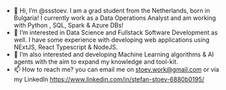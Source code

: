 - 👋 Hi, I’m @ssstoev. I am a grad student from the Netherlands, born in Bulgaria! I currently work as a Data Operations Analyst and am working with Python , SQL, Spark & Azure DBs!
- 👀 I’m interested in Data Science and Fullstack Software Development as well. I have some experience with developing web applications using NExtJS, React Typescript & NodeJS.
- 🌱 I’m also interested and developing Machine Learning algorithms & AI agents with the aim to expand my knowledge and tool-kit.
- 📫 How to reach me? you can email me on stoev.work@gmail.com or via my LinkedIn https://www.linkedin.com/in/stefan-stoev-6880b0195/ 

<!---
ssstoev/ssstoev is a ✨ special ✨ repository because its `README.md` (this file) appears on your GitHub profile.
You can click the Preview link to take a look at your changes.
--->

